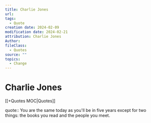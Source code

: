 ```yaml
---
title: Charlie Jones
url: 
tags:
  - Quote
creation date: 2024-02-09
modification date: 2024-02-21
attribution: Charlie Jones
Author: 
fileClass:
  - Quotes
source: ""
topics:
  - Change
---
```


# Charlie Jones

[[+Quotes MOC|Quotes]]

quote:: You are the same today as you'll be in five years except for two things: the books you read and the people you meet.
